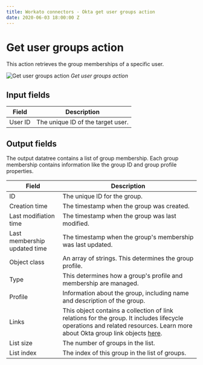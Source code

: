 ```yaml
---
title: Workato connectors - Okta get user groups action
date: 2020-06-03 18:00:00 Z
---
```


# Get user groups action
This action retrieves the group memberships of a specific user.

![Get user groups action](~@img/connectors/okta/get-user-groups.png)
*Get user groups action*

## Input fields
| Field   | Description |
| ------- | ----------- |
| User ID | The unique ID of the target user.  |

## Output fields
The output datatree contains a list of group membership. Each group membership contains information like the group ID and group profile properties.

| Field                 | Description |
| --------------------- | ----------- |
| ID                    | The unique ID for the group. |
| Creation time         | The timestamp when the group was created. |
| Last modifiation time | The timestamp when the group was last modified. |
| Last membership updated time | The timestamp when the group's membership was last updated. |
| Object class          | An array of strings. This determines the group profile. |
| Type                  | This determines how a group's profile and membership are managed. |
| Profile               | Information about the group, including name and description of the group. |
| Links                 | This object contains a collection of link relations for the group. It includes lifecycle operations and related resources. Learn more about Okta group link objects [here](https://developer.okta.com/docs/reference/api/groups/#links-object). |
| List size             | The number of groups in the list. |
| List index            | The index of this group in the list of groups. |
